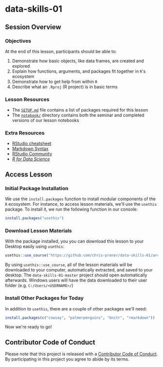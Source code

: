 # data-skills-01

## Session Overview

### Objectives
At the end of this lesson, participants should be able to:

1. Demonstrate how basic objects, like data frames, are created and explored
2. Explain how functions, arguments, and packages fit together in `R`'s ecosystem
3. Demonstrate how to get help from within `R`
4. Describe what an `.Rproj` (R project) is in basic terms

### Lesson Resources
* The [`SETUP.md`](SETUP.md) file contains a list of packages required for this lesson
* The [`notebook/`](/notebook) directory contains both the seminar and completed versions of our lesson notebooks

### Extra Resources
* [RStudio cheatsheet](https://www.rstudio.com/resources/cheatsheets/#ide)
* [Markdown Syntax](https://rmarkdown.rstudio.com/authoring_basics.html)
* [RStudio Community](https://community.rstudio.com)
* [*R for Data Science*](http://r4ds.had.co.nz)

## Access Lesson
### Initial Package Installation
We use the `install.packages` function to install modular components of the `R` ecosystem. For instance, to access lesson materials, we'll use the `usethis` package. To install it, we run the following function in our console:

```r
install.packages("usethis")
```

### Download Lesson Materials
With the package installed, you you can download this lesson to your Desktop easily using `usethis`:

```r
usethis::use_course("https://github.com/chris-prener/data-skills-01/archive/master.zip")
```

By using `usethis::use_course`, all of the lesson materials will be downloaded to your computer, automatically extracted, and saved to your desktop. The `data-skills-01-master` project should open automatically afterwards. Windows users will have the data downloaded to their user folder (e.g. `C:/Users/<USERNAME>/`)

### Install Other Packages for Today
In addition to `usethis`, there are a couple of other packages we'll need:

```r
install.packages(c("cowsay", "palmerpenguins", "knitr", "rmarkdown"))
```

Now we're ready to go!

## Contributor Code of Conduct
Please note that this project is released with a [Contributor Code of Conduct](.github/CODE_OF_CONDUCT.md). By participating in this project you agree to abide by its terms.
